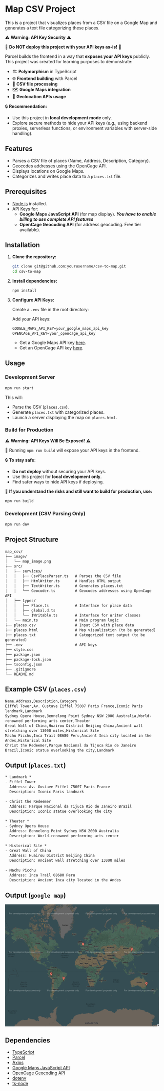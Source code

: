 # Map CSV Project
This is a project that visualizes places from a CSV file on a Google Map and generates a text file categorizing these places.

⚠️ **Warning: API Key Security** ⚠️

🚨 **Do NOT deploy this project with your API keys as-is!** 🚨

Parcel builds the frontend in a way that **exposes your API keys** publicly. This project was created for learning purposes to demonstrate:

- 🏗️ **Polymorphism** in TypeScript  
- 🌐 **Frontend building** with Parcel  
- 📂 **CSV file processing**  
- 🗺️ **Google Maps integration**  
- 📍 **Geolocation APIs usage**  

🔒 **Recommendation:**  
- Use this project in **local development mode** only.  
- Explore secure methods to hide your API keys (e.g., using backend proxies, serverless functions, or environment variables with server-side handling).  

## Features

- Parses a CSV file of places (Name, Address, Description, Category).
- Geocodes addresses using the OpenCage API.
- Displays locations on Google Maps.
- Categorizes and writes place data to a `places.txt` file.

## Prerequisites

- [Node.js](https://nodejs.org/) installed.
- API Keys for:
  - **Google Maps JavaScript API** (for map display).
    ***You have to enable billing to use complete API features***
  - **OpenCage Geocoding API** (for address geocoding. Free tier available).

## Installation

1. **Clone the repository:**

   ```bash
   git clone git@github.com:yourusername/csv-to-map.git
   cd csv-to-map
   ```

2. **Install dependencies:**

   ```bash
   npm install
   ```

3. **Configure API Keys:**

   Create a `.env` file in the root directory:

   Add your API keys:

   ```env
   GOOGLE_MAPS_API_KEY=your_google_maps_api_key
   OPENCAGE_API_KEY=your_opencage_api_key
   ```

   - Get a Google Maps API key [here](https://developers.google.com/maps/documentation/javascript/get-api-key).
   - Get an OpenCage API key [here](https://opencagedata.com/).

## Usage

### Development Server

```bash
npm run start
```

This will:
- Parse the CSV (`places.csv`).
- Generate `places.txt` with categorized places.
- Launch a server displaying the map on `places.html`.

### Build for Production
⚠️ **Warning: API Keys Will Be Exposed!** ⚠️

🚨 Running `npm run build` will expose your API keys in the frontend.

🔒 **To stay safe:**  
- **Do not deploy** without securing your API keys.  
- Use this project for **local development only**.  
- Find safer ways to hide API keys if deploying.

🔧 **If you understand the risks and still want to build for production, use:** 

```bash
npm run build
```

### Development (CSV Parsing Only)

```bash
npm run dev
```

## Project Structure

```
map_csv/
├── image/
│   └── map_image.png
├── src/
│   ├── services/
│   │   ├── CsvPlaceParser.ts   # Parses the CSV file
│   │   ├── HtmlWriter.ts       # Handles HTML output
│   │   ├── TextWriter.ts       # Generates places.txt
│   │   └── Geocoder.ts         # Geocodes addresses using OpenCage API
│   ├── types/
│   │   ├── Place.ts            # Interface for place data
│   │   ├── global.d.ts 
│   │   └── IWritable.ts        # Interface for Writer classes
│   └── main.ts                 # Main program logic
├── places.csv                  # Input CSV with place data
├── places.html                 # Map visualization (to be generated)
├── places.txt                  # Categorized text output (to be generated)
├── .env                        # API keys
├── style.css
├── package.json
├── package-lock.json
├── tsconfig.json
├── .gitignore
└── README.md
```

## Example CSV (`places.csv`)

```csv
Name,Address,Description,Category
Eiffel Tower,Av. Gustave Eiffel 75007 Paris France,Iconic Paris landmark,Landmark
Sydney Opera House,Bennelong Point Sydney NSW 2000 Australia,World-renowned performing arts center,Theater
Great Wall of China,Huairou District Beijing China,Ancient wall stretching over 13000 miles,Historical Site
Machu Picchu,Inca Trail 08680 Peru,Ancient Inca city located in the Andes,Historical Site
Christ the Redeemer,Parque Nacional da Tijuca Rio de Janeiro Brazil,Iconic statue overlooking the city,Landmark
```

## Output (`places.txt`)

```
* Landmark *
- Eiffel Tower
  Address: Av. Gustave Eiffel 75007 Paris France
  Description: Iconic Paris landmark

- Christ the Redeemer
  Address: Parque Nacional da Tijuca Rio de Janeiro Brazil
  Description: Iconic statue overlooking the city

* Theater *
- Sydney Opera House
  Address: Bennelong Point Sydney NSW 2000 Australia
  Description: World-renowned performing arts center

* Historical Site *
- Great Wall of China
  Address: Huairou District Beijing China
  Description: Ancient wall stretching over 13000 miles

- Machu Picchu
  Address: Inca Trail 08680 Peru
  Description: Ancient Inca city located in the Andes
```

## Output (`google map`)

![Google map output example](image/map_image.png "Example Image")

## Dependencies

- [TypeScript](https://www.typescriptlang.org/)
- [Parcel](https://parceljs.org/)
- [Axios](https://axios-http.com/)
- [Google Maps JavaScript API](https://developers.google.com/maps/documentation/javascript)
- [OpenCage Geocoding API](https://opencagedata.com/)
- [dotenv](https://www.npmjs.com/package/dotenv)
- [ts-node](https://www.npmjs.com/package/ts-node)